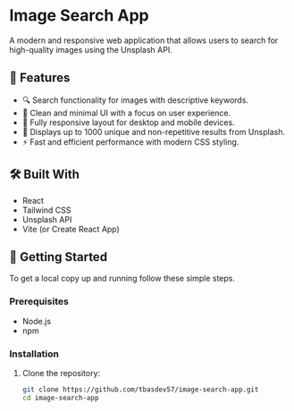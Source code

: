 # Image Search App

A modern and responsive web application that allows users to search for high-quality images using the Unsplash API.

## 🌟 Features

- 🔍 Search functionality for images with descriptive keywords.
- 🧹 Clean and minimal UI with a focus on user experience.
- 📱 Fully responsive layout for desktop and mobile devices.
- 🔄 Displays up to 1000 unique and non-repetitive results from Unsplash.
- ⚡ Fast and efficient performance with modern CSS styling.

## 🛠️ Built With

- React
- Tailwind CSS
- Unsplash API
- Vite (or Create React App)

## 🚀 Getting Started

To get a local copy up and running follow these simple steps.

### Prerequisites

- Node.js
- npm

### Installation

1. Clone the repository:
   ```bash
   git clone https://github.com/tbasdev57/image-search-app.git
   cd image-search-app
